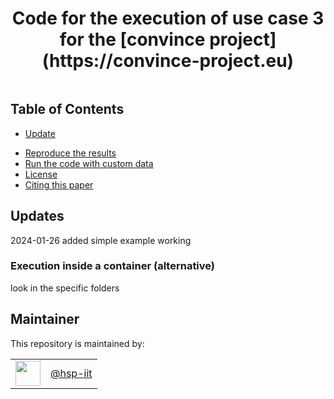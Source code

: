 <h1 align="center">
    Code for the execution of use case 3 for the [convince project](https://convince-project.eu)
</h1>

<p align="center"><img src="assets/image.png" alt=""/></p>
<!-- 
<div align="center">
  Journal, vol. X, no. y, pp. abc-def, Month Year
</div>

<div align="center">
  <a href=""><b>Paper</b></a> |
  <a href=""><b>arXiv</b></a> |
  <a href=""><b>Video</b></a> |
</div> -->


## Table of Contents

- [Update](#updates)
<!-- - [Installation](#installation) -->
- [Reproduce the results](#reproduce-the-paper-results)
- [Run the code with custom data](#run-the-code-with-custom-data-optional)
- [License](#license)
- [Citing this paper](#citing-this-paper)

## Updates

2024-01-26 added simple example working

<!-- ## Installation

```console
<all the instructions require to install your software>
```
:warning: In this section it would be good to provide the user with all the information necessary to install the correct dependencies, with the correct versions. If the dependencies are built from sources, indicating a specific commit/tag represents an alternative to specifying the version. -->

### Execution inside a container (alternative)

look in the specific folders
<!-- ## Reproduce the paper results

Before running the experiments, it is suggested to run the following sanity checks to make sure that the environment is properly configure:

```console
<all the instructions required to check that the environent has been configured properly>
```

Instructions for reproducing the experiments:

```console
<all the instructions required to reproduce the results>
```

Adding an example of the expected outcome might be useful.

## Run the code with custom data (optional)

Adding information on the structure of the input data and how it gets processed might be useful.

```console
<all the instructions required to run your code on custom data>
```
-->
<!-- ## License

Information about the license.

:warning: Please read [these](https://github.com/hsp-iit/organization/tree/master/licenses) instructions on how to license HSP code. -->

<!-- ## Citing this paper

```bibtex
@ARTICLE{9568706,
author={Author A, ..., Author Z},
journal={Journal},
title={Title},
year={Year},
volume={X},
number={y},
pages={abc-def},
doi={DOI}
}
``` -->

## Maintainer

This repository is maintained by:

| | |
|:---:|:---:|
| [<img src="assets/image.png" width="40">](https://github.com/hsp-iit) | [@hsp-iit](https://github.com/hsp-iit) |

